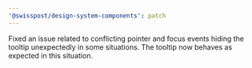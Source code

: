 ```yaml
---
'@swisspost/design-system-components': patch
---
```


Fixed an issue related to conflicting pointer and focus events hiding the tooltip unexpectedly in some situations. The tooltip now behaves as expected in this situation.
